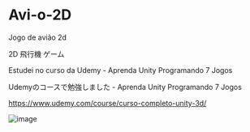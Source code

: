 # Avi-o-2D
Jogo de avião 2d

2D 飛行機 ゲーム

Estudei no curso da Udemy - Aprenda Unity Programando 7 Jogos

Udemyのコースで勉強しました - Aprenda Unity Programando 7 Jogos

https://www.udemy.com/course/curso-completo-unity-3d/

![image](https://user-images.githubusercontent.com/47865897/119906199-22e39480-bf24-11eb-83fb-3312ded3bc9b.png)
